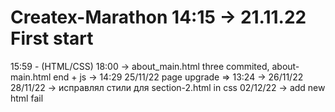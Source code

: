 # Createx-Marathon 14:15 -> 21.11.22 First start
15:59 - (HTML/CSS)
18:00 -> about_main.html
three commited, about-main.html end + js -> 14:29 25/11/22
page upgrade => 13:24 -> 26/11/22
28/11/22 -> исправлял стили для section-2.html in css
02/12/22 -> add new html fail
